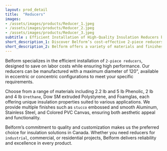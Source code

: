 ```yaml
---
layout: prod_detail
title:  "Reducers"
images:
- /assets/images/products/Reducer_1.jpeg
- /assets/images/products/Reducer_2.jpeg 
- /assets/images/products/Reducer_3.jpeg 
subtitle : Efficient Installation of High-Quality Insulation Reducers by Belform in Canada
short_description_1: Discover Belform’s cost-effective 2-piece reducers, customizable to any specification, for superior insulation solutions across Canada.
short_description_2: Belform offers a variety of materials and finishes to meet your insulation needs with precision and durability.
---
```


Belform specializes in the efficient installation of `2-piece reducers`, designed to save on labor costs while ensuring high performance. Our reducers can be manufactured with a maximum diameter of 120", available in eccentric or concentric configurations to meet your specific requirements. 

Choose from a range of materials including 2.2 lb and 5 lb Phenolic, 2 lb and 4 lb `Urethane`, Dow SM extruded Polystyrene, and Foamglas, each offering unique insulation properties suited to various applications. We provide multiple finishes such as `stucco` embossed and smooth Aluminum, Stainless Steel, and Colored PVC Canvas, ensuring both aesthetic appeal and functionality. 

Belform’s commitment to quality and customization makes us the preferred choice for insulation solutions in Canada. Whether you need reducers for `industrial`, commercial, or residential projects, Belform delivers reliability and excellence in every product.